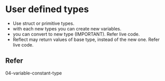 # User defined types

* Use struct or primitive types.
* with each new types you can create new variables.
* you can convert to new type (IMPORTANT). Refer live code.
* Reflect may return values of base type, instead of the new one. Refer live code.

## Refer

04-variable-constant-type
